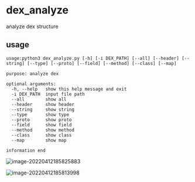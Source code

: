 # dex_analyze

analyze dex structure 

## usage

```shell
usage:python3 dex_analyze.py [-h] [-i DEX_PATH] [--all] [--header] [--string] [--type] [--proto] [--field] [--method] [--class] [--map]

purpose: analyze dex

optional arguments:
  -h, --help   show this help message and exit
  -i DEX_PATH  input file path
  --all        show all
  --header     show header
  --string     show string
  --type       show type
  --proto      show proto
  --field      show field
  --method     show method
  --class      show class
  --map        show map

information end
```

![image-20220412185825883](https://cdn.jsdelivr.net/gh/wr-web/picture/image-20220412185825883.png)

![image-20220412185813998](https://cdn.jsdelivr.net/gh/wr-web/picture/image-20220412185813998.png)

